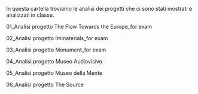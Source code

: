 In questa cartella troviamo le analisi dei progetti che ci sono stati mostrati e analizzati in classe.

01_Analisi progetto The Flow Towards the Europe_for exam

02_Analisi progetto Immaterials_for exam

03_Analisi progetto Monument_for exam

04_Analisi progetto Museo Audiovisivo

05_Analisi progetto Museo della Mente

06_Analisi progetto The Source
